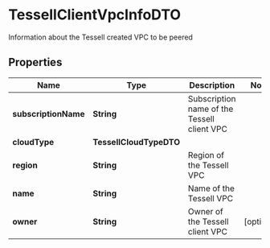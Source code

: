 

# TessellClientVpcInfoDTO

Information about the Tessell created VPC to be peered

## Properties

Name | Type | Description | Notes
------------ | ------------- | ------------- | -------------
**subscriptionName** | **String** | Subscription name of the Tessell client VPC | 
**cloudType** | **TessellCloudTypeDTO** |  | 
**region** | **String** | Region of the Tessell VPC | 
**name** | **String** | Name of the Tessell VPC | 
**owner** | **String** | Owner of the Tessell client VPC |  [optional]



